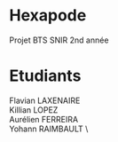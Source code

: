 # Hexapode
Projet BTS SNIR 2nd année

# Etudiants
Flavian LAXENAIRE \
Killian LOPEZ \
Aurélien FERREIRA \
Yohann RAIMBAULT \
